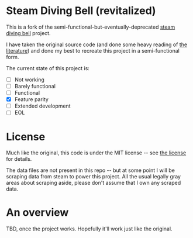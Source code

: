 # Steam Diving Bell (revitalized)

This is a fork of the semi-functional-but-eventually-deprecated [steam diving bell](https://github.com/larsiusprime/divingbell) project.

I have taken the original source code (and done some heavy reading of [the literature](https://www.fortressofdoors.com/steam-diving-bell)) and done my best to recreate this project in a semi-functional form.

The current state of this project is:
- [ ] Not working
- [ ] Barely functional
- [ ] Functional
- [X] Feature parity
- [ ] Extended development
- [ ] EOL

# License

Much like the original, this code is under the MIT license -- see [the license](https://github.com/jbzdarkid/divingbell/blob/master/LICENSE.md) for details.

The data files are not present in this repo -- but at some point I will be scraping data from steam to power this project.
All the usual legally gray areas about scraping aside, please don't assume that I own any scraped data.

# An overview
TBD, once the project works. Hopefully it'll work just like the original.
